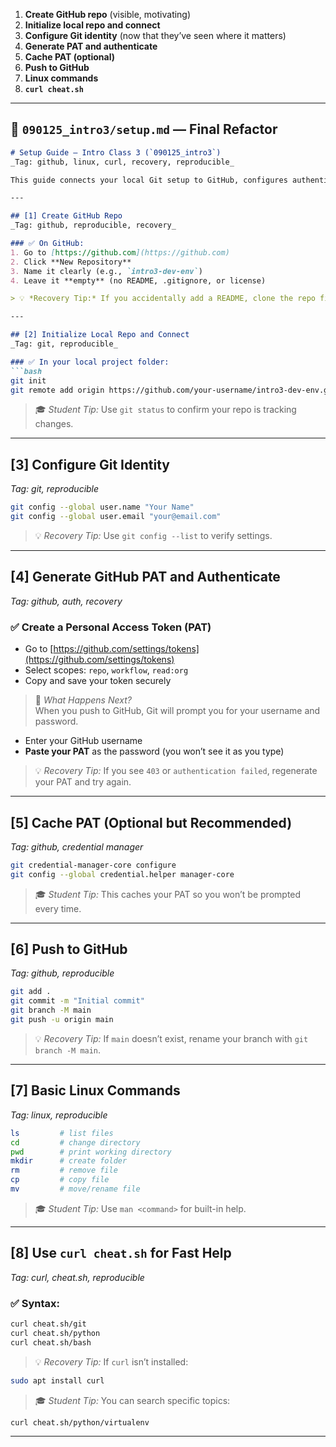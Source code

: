 
1. **Create GitHub repo** (visible, motivating)  
2. **Initialize local repo and connect**  
3. **Configure Git identity** (now that they’ve seen where it matters)  
4. **Generate PAT and authenticate**  
5. **Cache PAT (optional)**  
6. **Push to GitHub**  
7. **Linux commands**  
8. **`curl cheat.sh`**

---

## 📁 `090125_intro3/setup.md` — Final Refactor

```markdown
# Setup Guide — Intro Class 3 (`090125_intro3`)
_Tag: github, linux, curl, recovery, reproducible_

This guide connects your local Git setup to GitHub, configures authentication, and introduces essential Linux commands. You’ll also learn how to use `curl cheat.sh` for fast, searchable command-line help.

---

## [1] Create GitHub Repo  
_Tag: github, reproducible, recovery_

### ✅ On GitHub:
1. Go to [https://github.com](https://github.com)
2. Click **New Repository**
3. Name it clearly (e.g., `intro3-dev-env`)
4. Leave it **empty** (no README, .gitignore, or license)

> 💡 *Recovery Tip:* If you accidentally add a README, clone the repo first and then pull before pushing.

---

## [2] Initialize Local Repo and Connect  
_Tag: git, reproducible_

### ✅ In your local project folder:
```bash
git init
git remote add origin https://github.com/your-username/intro3-dev-env.git
```

> 🎓 *Student Tip:* Use `git status` to confirm your repo is tracking changes.

---

## [3] Configure Git Identity  
_Tag: git, reproducible_

```bash
git config --global user.name "Your Name"
git config --global user.email "your@email.com"
```

> 💡 *Recovery Tip:* Use `git config --list` to verify settings.

---

## [4] Generate GitHub PAT and Authenticate  
_Tag: github, auth, recovery_

### ✅ Create a Personal Access Token (PAT)
- Go to [https://github.com/settings/tokens](https://github.com/settings/tokens)
- Select scopes: `repo`, `workflow`, `read:org`
- Copy and save your token securely

> 🧠 *What Happens Next?*  
When you push to GitHub, Git will prompt you for your username and password.  
- Enter your GitHub username  
- **Paste your PAT** as the password (you won’t see it as you type)

> 💡 *Recovery Tip:* If you see `403` or `authentication failed`, regenerate your PAT and try again.

---

## [5] Cache PAT (Optional but Recommended)  
_Tag: github, credential manager_

```bash
git credential-manager-core configure
git config --global credential.helper manager-core
```

> 🎓 *Student Tip:* This caches your PAT so you won’t be prompted every time.

---

## [6] Push to GitHub  
_Tag: github, reproducible_

```bash
git add .
git commit -m "Initial commit"
git branch -M main
git push -u origin main
```

> 💡 *Recovery Tip:* If `main` doesn’t exist, rename your branch with `git branch -M main`.

---

## [7] Basic Linux Commands  
_Tag: linux, reproducible_

```bash
ls         # list files
cd         # change directory
pwd        # print working directory
mkdir      # create folder
rm         # remove file
cp         # copy file
mv         # move/rename file
```

> 🎓 *Student Tip:* Use `man <command>` for built-in help.

---

## [8] Use `curl cheat.sh` for Fast Help  
_Tag: curl, cheat.sh, reproducible_

### ✅ Syntax:
```bash
curl cheat.sh/git
curl cheat.sh/python
curl cheat.sh/bash
```

> 💡 *Recovery Tip:* If `curl` isn’t installed:
```bash
sudo apt install curl
```

> 🎓 *Student Tip:* You can search specific topics:
```bash
curl cheat.sh/python/virtualenv
```
---
